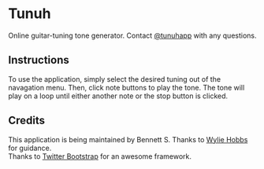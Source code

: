 Tunuh
=============
Online guitar-tuning tone generator. 
Contact [@tunuhapp](https://twitter.com/tunuhapp) with any questions.


Instructions
-------

To use the application, simply select the desired tuning out of the navagation
menu. Then, click note buttons to play the tone. The tone will play on a loop 
until either another note or the stop button is clicked. 


Credits
------------

This application is being maintained by Bennett S.
Thanks to [Wylie Hobbs](http://www.wyliehobbs.com/) for guidance.  
Thanks to [Twitter Bootstrap](http://twitter.github.com/bootstrap/) for an awesome framework.
